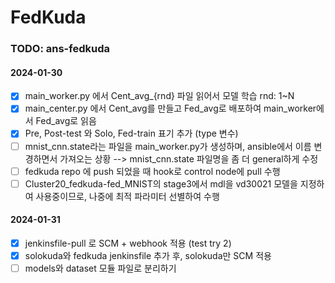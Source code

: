 # FedKuda

### TODO: ans-fedkuda
#### 2024-01-30
- [x] main_worker.py 에서 Cent_avg_{rnd} 파일 읽어서 모델 학습 rnd: 1~N
- [x] main_center.py 에서 Cent_avg를 만들고 Fed_avg로 배포하여 main_worker에서 Fed_avg로 읽음
- [x] Pre, Post-test 와 Solo, Fed-train 표기 추가 (type 변수)
- [ ] mnist_cnn.state라는 파일을 main_worker.py가 생성하며, ansible에서 이름 변경하면서 가져오는 상황 --> mnist_cnn.state 파일명을 좀 더 general하게 수정
- [ ] fedkuda repo 에 push 되었을 때 hook로 control node에 pull 수행
- [ ] Cluster20_fedkuda-fed_MNIST의 stage3에서 mdl을 vd30021 모델을 지정하여 사용중이므로, 나중에 최적 파라미터 선별하여 수행

#### 2024-01-31
- [x] jenkinsfile-pull 로 SCM + webhook 적용 (test try 2)
- [x] solokuda와 fedkuda jenkinsfile 추가 후, solokuda만 SCM 적용
- [ ] models와 dataset 모듈 파일로 분리하기